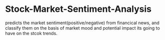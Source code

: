 # Stock-Market-Sentiment-Analysis



predicts the market sentiment(positive/negative) from financical news, and classify them on the basis of market mood and potential impact its going to have on the stcok trends.
